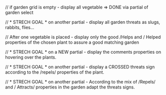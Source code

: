 // if garden grid is empty - display all vegetable
=> DONE via partial of garden select

// * STRECH GOAL * on another partial - display all garden threats as slugs, rabbits, flies...

// After one vegetable is placed - display only the good /Helps and / Helped properties of the chosen plant to assure a good matching garden


// * STRECH GOAL * on a NEW partial - display the comments properties on hovering over the plants.


// * STRECH GOAL * on another partial - display a CROSSED threats sign according to the /repels/ properties of the plant. 


// * STRECH GOAL * on another partial - According to the mix of /Repels/ and / Attracts/ properties in the garden adapt the threats signs.